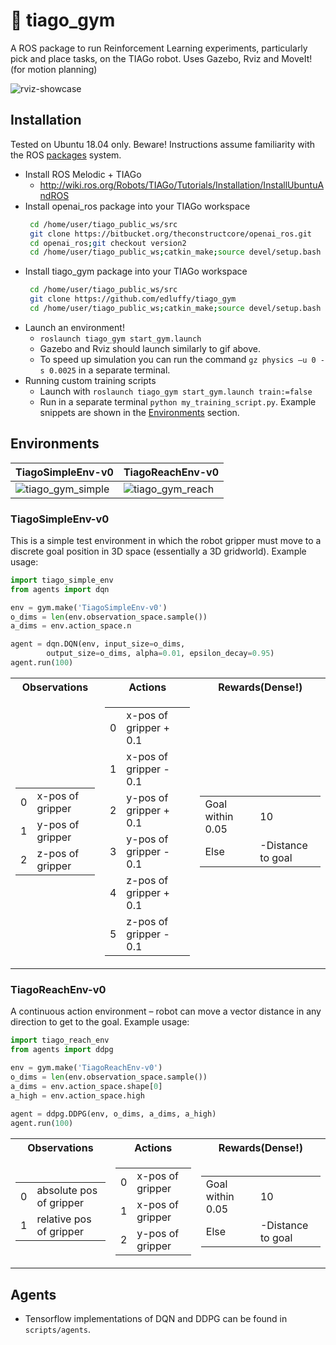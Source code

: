 # 🦾 tiago_gym
A ROS package to run Reinforcement Learning experiments, particularly pick and place tasks, on the TIAGo robot. Uses Gazebo, Rviz and MoveIt! (for motion planning)

![rviz-showcase](https://user-images.githubusercontent.com/28115337/128855778-1333fb2a-a6ac-47d0-8d59-ccc5798a2c32.gif)

## Installation
Tested on Ubuntu 18.04 only. Beware! Instructions assume familiarity with the ROS [packages](http://wiki.ros.org/Packages) system.
- Install ROS Melodic + TIAGo
    -  http://wiki.ros.org/Robots/TIAGo/Tutorials/Installation/InstallUbuntuAndROS
- Install openai_ros package into your TIAGo workspace
    ``` bash
     cd /home/user/tiago_public_ws/src
     git clone https://bitbucket.org/theconstructcore/openai_ros.git
     cd openai_ros;git checkout version2
     cd /home/user/tiago_public_ws;catkin_make;source devel/setup.bash
    ``` 
- Install tiago_gym package into your TIAGo workspace
    ``` bash
     cd /home/user/tiago_public_ws/src
     git clone https://github.com/edluffy/tiago_gym
     cd /home/user/tiago_public_ws;catkin_make;source devel/setup.bash
    ``` 
- Launch an environment!
    - `roslaunch tiago_gym start_gym.launch`
    - Gazebo and Rviz should launch similarly to gif above.
    - To speed up simulation you can run the command `gz physics –u 0 -s 0.0025` in a separate terminal.
- Running custom training scripts
    - Launch with `roslaunch tiago_gym start_gym.launch train:=false`
    - Run in a separate terminal `python my_training_script.py`. Example snippets are shown in the [Environments](#environments)
section.

## Environments

| TiagoSimpleEnv-v0        | TiagoReachEnv-v0         |
| ------------------------ | ------------------------ |
![tiago_gym_simple](https://user-images.githubusercontent.com/28115337/128849740-a8ac397e-a904-4f41-b9e0-b3ad4ac71f57.gif) |  ![tiago_gym_reach](https://user-images.githubusercontent.com/28115337/128849822-865f9c43-dc75-4863-a84f-0b6a754dd04e.gif)|

### TiagoSimpleEnv-v0
This is a simple test environment in which the robot gripper must move to a discrete goal position in 3D space (essentially a 3D gridworld). Example usage:

``` python
import tiago_simple_env
from agents import dqn

env = gym.make('TiagoSimpleEnv-v0')
o_dims = len(env.observation_space.sample())
a_dims = env.action_space.n

agent = dqn.DQN(env, input_size=o_dims,
        output_size=o_dims, alpha=0.01, epsilon_decay=0.95)
agent.run(100)
```
<table>
<tr><th>Observations </th><th>Actions</th><th>Rewards(Dense!)</th></tr>
<tr><td>
  
|     |                        |
| --- | ---------------------- |
| 0   | x-pos of gripper       |
| 1   | y-pos of gripper       |
| 2   | z-pos of gripper       |
</td><td>

|     |                        |
| --- | ---------------------- |
| 0   | x-pos of gripper + 0.1 |
| 1   | x-pos of gripper - 0.1 |
| 2   | y-pos of gripper + 0.1 |
| 3   | y-pos of gripper - 0.1 |
| 4   | z-pos of gripper + 0.1 |
| 5   | z-pos of gripper - 0.1 |
</td><td>
  
|                  |                   |
| -----------------|------------------ |
| Goal within 0.05 | 10                |
| Else             | -Distance to goal |
</td></tr> </table>


### TiagoReachEnv-v0
A continuous action environment – robot can move a vector distance in any direction to get to the goal. Example usage:

``` python
import tiago_reach_env
from agents import ddpg

env = gym.make('TiagoReachEnv-v0')
o_dims = len(env.observation_space.sample())
a_dims = env.action_space.shape[0]
a_high = env.action_space.high
    
agent = ddpg.DDPG(env, o_dims, a_dims, a_high)
agent.run(100)
 ```

<table>
<tr><th>Observations </th><th>Actions</th><th>Rewards(Dense!)</th></tr>
<tr><td>
  
|     |                                         |
| --- | --------------------------------------- |
| 0   | absolute pos of gripper                 |
| 1   | relative pos  of gripper                |
</td><td>


|     |                        |
| --- | ---------------------- |
| 0   | x-pos of gripper       |
| 1   | x-pos of gripper       |
| 2   | y-pos of gripper       |
</td><td>


|                  |                   |
| -----------------|------------------ |
| Goal within 0.05 | 10                |
| Else             | -Distance to goal |
</td></tr> </table>

## Agents
- Tensorflow implementations of DQN and DDPG can be found in `scripts/agents`.
